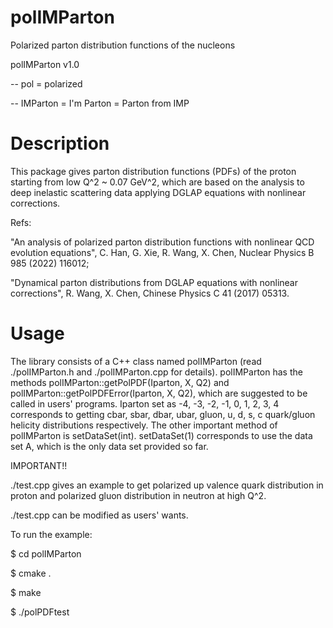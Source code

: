 # polIMParton
Polarized parton distribution functions of the nucleons

polIMParton v1.0

-- pol = polarized

-- IMParton = I'm Parton = Parton from IMP


# Description
This package gives parton distribution functions (PDFs) of the proton
starting from low Q^2 ~ 0.07 GeV^2, which are based on the analysis to
deep inelastic scattering data applying DGLAP equations with nonlinear
corrections. 

Refs:

"An analysis of polarized parton distribution functions with nonlinear QCD evolution equations", 
C. Han, G. Xie, R. Wang, X. Chen, Nuclear Physics B 985 (2022) 116012;

"Dynamical parton distributions from DGLAP equations with nonlinear corrections", 
R. Wang, X. Chen, Chinese Physics C 41 (2017) 05313.
 


# Usage
The library consists of a C++ class named polIMParton (read ./polIMParton.h
and ./polIMParton.cpp for details). polIMParton has the methods
polIMParton::getPolPDF(Iparton, X, Q2) and polIMParton::getPolPDFError(Iparton, X, Q2),
which are suggested to be called in users' programs. 
Iparton set as -4, -3, -2, -1, 0, 1, 2, 3, 4 corresponds to getting 
cbar, sbar, dbar, ubar, gluon, u, d, s, c
quark/gluon helicity distributions respectively.
The other important method of polIMParton is setDataSet(int).
setDataSet(1) corresponds to use the data set A, 
which is the only data set provided so far.


IMPORTANT!!

./test.cpp gives an example to get polarized up valence quark distribution
in proton and polarized gluon distribution in neutron at high Q^2.

./test.cpp can be modified as users' wants.

To run the example:

$ cd polIMParton

$ cmake .

$ make

$ ./polPDFtest

